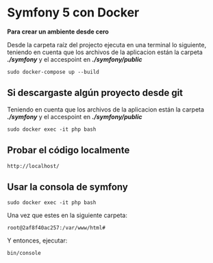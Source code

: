 # Symfony 5 con Docker
**Para crear un ambiente desde cero**

Desde la carpeta raíz del projecto ejecuta en una terminal lo siguiente, teniendo en cuenta que los archivos de la aplicacion están la carpeta ***./symfony*** y el accespoint en ***./symfony/public***
```
sudo docker-compose up --build
```

## Si descargaste algún proyecto desde git
Teniendo en cuenta que los archivos de la aplicacion están la carpeta ***./symfony*** y el accespoint en ***./symfony/public***
```
sudo docker exec -it php bash
```
## Probar el código localmente
```
http://localhost/
```
## Usar la consola de symfony
```
sudo docker exec -it php bash
```
Una vez que estes en la siguiente carpeta:
```
root@2af8f40ac257:/var/www/html# 
```
Y entonces, ejecutar:
```
bin/console
```
